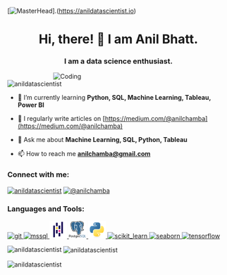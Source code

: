 [![MasterHead](https://repository-images.githubusercontent.com/265904235/46eef600-9bab-11ea-87d9-ff5e73c39b97)].(https://anildatascientist.io)
<h1 align="center">Hi, there! 👋 I am Anil Bhatt.</h1>
<h3 align="center">I am a data science enthusiast.</h3>
<img align="right" alt="Coding" width="400" src="https://www.mjvinnovation.com/wp-content/uploads/2021/07/Etapas-do-Data-Science-para-aplicar-na-sua-empresa.gif">

<p align="left"> <img src="https://komarev.com/ghpvc/?username=anildatascientist&label=Profile%20views&color=0e75b6&style=flat" alt="anildatascientist" /> </p>

- 🌱 I’m currently learning **Python, SQL, Machine Learning, Tableau, Power BI**

- 📝 I regularly write articles on [https://medium.com/@anilchamba](https://medium.com/@anilchamba)

- 💬 Ask me about **Machine Learning, SQL, Python, Tableau**

- 📫 How to reach me **anilchamba@gmail.com**

<h3 align="left">Connect with me:</h3>
<p align="left">
<a href="https://linkedin.com/in/anildatascientist" target="blank"><img align="center" src="https://raw.githubusercontent.com/rahuldkjain/github-profile-readme-generator/master/src/images/icons/Social/linked-in-alt.svg" alt="anildatascientist" height="30" width="40" /></a>
<a href="https://medium.com/@anilchamba" target="blank"><img align="center" src="https://raw.githubusercontent.com/rahuldkjain/github-profile-readme-generator/master/src/images/icons/Social/medium.svg" alt="@anilchamba" height="30" width="40" /></a>
</p>

<h3 align="left">Languages and Tools:</h3>
<p align="left"> <a href="https://git-scm.com/" target="_blank" rel="noreferrer"> <img src="https://www.vectorlogo.zone/logos/git-scm/git-scm-icon.svg" alt="git" width="40" height="40"/> </a> <a href="https://www.microsoft.com/en-us/sql-server" target="_blank" rel="noreferrer"> <img src="https://www.svgrepo.com/show/303229/microsoft-sql-server-logo.svg" alt="mssql" width="40" height="40"/> </a> <a href="https://pandas.pydata.org/" target="_blank" rel="noreferrer"> <img src="https://raw.githubusercontent.com/devicons/devicon/2ae2a900d2f041da66e950e4d48052658d850630/icons/pandas/pandas-original.svg" alt="pandas" width="40" height="40"/> </a> <a href="https://www.postgresql.org" target="_blank" rel="noreferrer"> <img src="https://raw.githubusercontent.com/devicons/devicon/master/icons/postgresql/postgresql-original-wordmark.svg" alt="postgresql" width="40" height="40"/> </a> <a href="https://www.python.org" target="_blank" rel="noreferrer"> <img src="https://raw.githubusercontent.com/devicons/devicon/master/icons/python/python-original.svg" alt="python" width="40" height="40"/> </a> <a href="https://scikit-learn.org/" target="_blank" rel="noreferrer"> <img src="https://upload.wikimedia.org/wikipedia/commons/0/05/Scikit_learn_logo_small.svg" alt="scikit_learn" width="40" height="40"/> </a> <a href="https://seaborn.pydata.org/" target="_blank" rel="noreferrer"> <img src="https://seaborn.pydata.org/_images/logo-mark-lightbg.svg" alt="seaborn" width="40" height="40"/> </a> <a href="https://www.tensorflow.org" target="_blank" rel="noreferrer"> <img src="https://www.vectorlogo.zone/logos/tensorflow/tensorflow-icon.svg" alt="tensorflow" width="40" height="40"/> </a> </p>

<p><img align="left" src="https://github-readme-stats.vercel.app/api/top-langs?username=anildatascientist&show_icons=true&locale=en&layout=compact" alt="anildatascientist" /></p>

<p>&nbsp;<img align="center" src="https://github-readme-stats.vercel.app/api?username=anildatascientist&show_icons=true&locale=en" alt="anildatascientist" /></p>

<p><img align="center" src="https://github-readme-streak-stats.herokuapp.com/?user=anildatascientist&" alt="anildatascientist" /></p>
